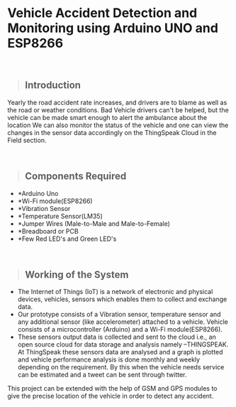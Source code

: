 # Vehicle Accident Detection and Monitoring using Arduino UNO and ESP8266
&nbsp;

> ## Introduction

Yearly the road accident rate increases, and drivers are to blame as well as the road or weather conditions. Bad Vehicle drivers can't be helped, but the vehicle can be made smart enough to alert the ambulance about the location
We can also monitor the status of the vehicle and one can view the changes in the sensor data accordingly on the ThingSpeak Cloud in the Field section.

&nbsp;
> ## Components Required
* *Arduino Uno
* *Wi-Fi module(ESP8266)
* *Vibration Sensor
* *Temperature Sensor(LM35)
* *Jumper Wires (Male-to-Male and Male-to-Female)
* *Breadboard or PCB
* *Few Red LED's and Green LED's

&nbsp;
> ## Working of the System
* The Internet of Things (IoT) is a network of electronic and physical devices, vehicles, sensors which enables them to collect and exchange data.
* Our prototype consists of a Vibration sensor, temperature sensor and any additional sensor (like accelerometer) attached to a vehicle. Vehicle consists of a microcontroller (Arduino) and a Wi-Fi module(ESP8266).
* These sensors output data is collected and sent to the cloud i.e., an open source cloud for data storage and analysis namely –THINGSPEAK. At ThingSpeak these sensors data are analysed and a graph is plotted and vehicle performance analysis is done monthly and weekly depending on the requirement. By this when the vehicle needs service can be estimated and a tweet can be sent through twitter.
 
This project can be extended with the help of GSM and GPS modules to give the precise location of the vehicle in order to detect any accident.
